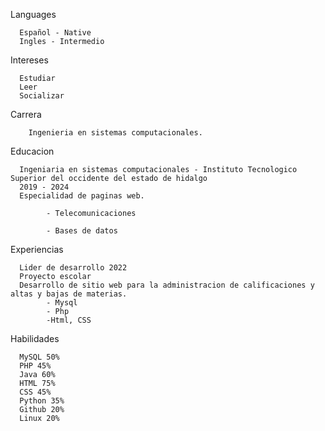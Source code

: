 
 Languages
       
      Español - Native
      Ingles - Intermedio

 Intereses
      
      Estudiar
      Leer
      Socializar

 Carrera
 
        Ingenieria en sistemas computacionales.
 
 Educacion
 
      Ingeniaria en sistemas computacionales - Instituto Tecnologico Superior del occidente del estado de hidalgo
      2019 - 2024
      Especialidad de paginas web.
            
            - Telecomunicaciones
            
            - Bases de datos
            

 Experiencias
        
      Lider de desarrollo 2022
      Proyecto escolar
      Desarrollo de sitio web para la administracion de calificaciones y altas y bajas de materias.
            - Mysql
            - Php
            -Html, CSS

 
Habilidades

      MySQL 50%
      PHP 45%
      Java 60%
      HTML 75%
      CSS 45%
      Python 35%
      Github 20%
      Linux 20%
